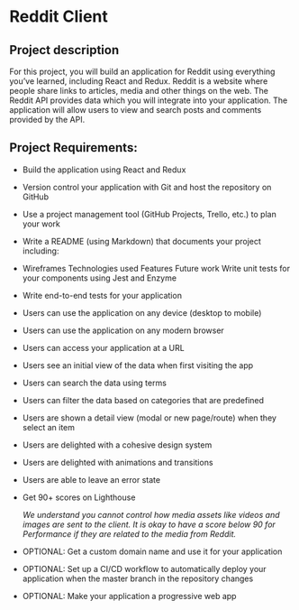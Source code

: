 # Reddit Client

## Project description

For this project, you will build an application for Reddit using everything you’ve learned, including React and Redux. Reddit is a website where people share links to articles, media and other things on the web. The Reddit API provides data which you will integrate into your application. The application will allow users to view and search posts and comments provided by the API.

## Project Requirements: 

* Build the application using React and Redux

* Version control your application with Git and host the repository on GitHub

* Use a project management tool (GitHub Projects, Trello, etc.) to plan your work

* Write a README (using Markdown) that documents your project including:

* Wireframes Technologies used Features Future work Write unit tests for your components using Jest and Enzyme

* Write end-to-end tests for your application

* Users can use the application on any device (desktop to mobile)

* Users can use the application on any modern browser

* Users can access your application at a URL

* Users see an initial view of the data when first visiting the app

* Users can search the data using terms

* Users can filter the data based on categories that are predefined

* Users are shown a detail view (modal or new page/route) when they select an item

* Users are delighted with a cohesive design system

* Users are delighted with animations and transitions

* Users are able to leave an error state

* Get 90+ scores on Lighthouse

   *We understand you cannot control how media assets like videos and images are sent to the client. It is okay to have a score below 90 for Performance if they are related to the media from Reddit.* 
   
* OPTIONAL: Get a custom domain name and use it for your application

* OPTIONAL: Set up a CI/CD workflow to automatically deploy your application when the master branch in the repository changes

* OPTIONAL: Make your application a progressive web app

